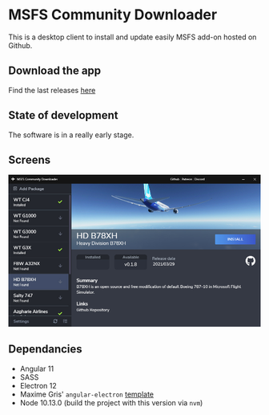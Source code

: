 # MSFS Community Downloader

This is a desktop client to install and update easily MSFS add-on hosted on Github.

## Download the app

Find the last releases [here](https://github.com/NicolasConstant/msfs-community-downloader/releases)

## State of development 

The software is in a really early stage. 

## Screens

![App Screen](https://raw.githubusercontent.com/NicolasConstant/msfs-community-downloader/master/psd/app.jpg)

## Dependancies

* Angular 11
* SASS
* Electron 12
* Maxime Gris' `angular-electron` [template](https://github.com/maximegris/angular-electron)
* Node 10.13.0 (build the project with this version via `nvm`)
